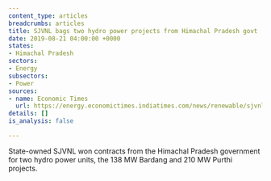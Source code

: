 ```yaml
---
content_type: articles
breadcrumbs: articles
title: SJVNL bags two hydro power projects from Himachal Pradesh govt
date: 2019-08-21 04:00:00 +0000
states:
- Himachal Pradesh
sectors:
- Energy
subsectors:
- Power
sources:
- name: Economic Times
  url: https://energy.economictimes.indiatimes.com/news/renewable/sjvnl-bags-two-hydro-power-projects-from-himachal-pradesh-govt/70685146
details: []
is_analysis: false

---
```

State-owned SJVNL won contracts from the Himachal Pradesh government for two hydro power units, the 138 MW Bardang and 210 MW Purthi projects.